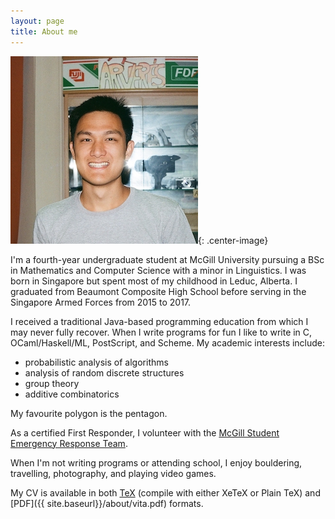 ```yaml
---
layout: page
title: About me
---
```


![me](profile.jpeg){: .center-image}

I'm a fourth-year undergraduate student at McGill University pursuing a BSc in Mathematics and Computer Science with a minor in Linguistics. I was born in Singapore but spent most of my childhood in Leduc, Alberta. I graduated from Beaumont Composite High School before serving in the Singapore Armed Forces from 2015 to 2017.

I received a traditional Java-based programming education from which I may never fully recover. When I write programs for fun I like to write in C, OCaml/Haskell/ML, PostScript, and Scheme. My academic interests include:

+ probabilistic analysis of algorithms
+ analysis of random discrete structures
+ group theory
+ additive combinatorics

My favourite polygon is the pentagon.

As a certified First Responder, I volunteer with the [McGill Student Emergency Response Team](http://www.msert.ca).

When I'm not writing programs or attending school, I enjoy bouldering, travelling, photography, and playing video games.

My CV is available in both
[TeX](https://raw.githubusercontent.com/marcelgoh/marcelgoh.github.io/master/about/vita.tex) (compile with either
XeTeX or Plain TeX)
and [PDF]({{ site.baseurl}}/about/vita.pdf) formats.

